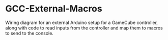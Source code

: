# GCC-External-Macros
Wiring diagram for an external Arduino setup for a GameCube controller, along with code to read inputs from the controller and map them to macros to send to the console.
